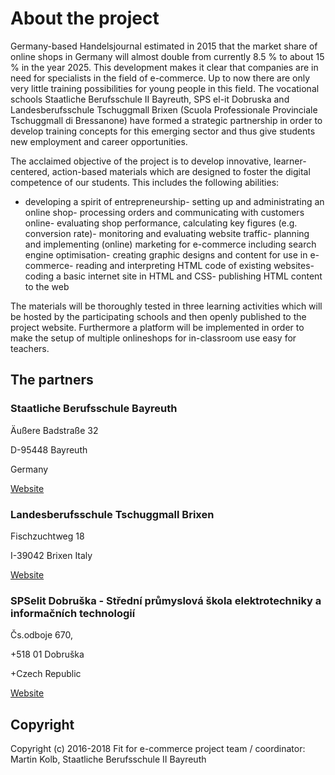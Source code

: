 # About the project
Germany-based Handelsjournal estimated in 2015 that the market share of online shops in Germany will almost double from currently 8.5 % to about 15 % in the year 2025. This development makes it clear that companies are in need for specialists in the field of e-commerce. Up to now there are only very little training possibilities for young people in this field. The vocational schools Staatliche Berufsschule II Bayreuth, SPS el-it Dobruska and Landesberufsschule Tschuggmall Brixen (Scuola Professionale Provinciale Tschuggmall di Bressanone) have formed a strategic partnership in order to develop training concepts for this emerging sector and thus give students new employment and career opportunities.

The acclaimed objective of the project is to develop innovative, learner-centered, action-based materials which are designed to foster the digital competence of our students. This includes the following abilities:

- developing a spirit of entrepreneurship- setting up and administrating an online shop- processing orders and communicating with customers online- evaluating shop performance, calculating key figures (e.g. conversion rate)- monitoring and evaluating website traffic- planning and implementing (online) marketing for e-commerce including search engine optimisation- creating graphic designs and content for use in e-commerce- reading and interpreting HTML code of existing websites- coding a basic internet site in HTML and CSS- publishing HTML content to the web

The materials will be thoroughly tested in three learning activities which will be hosted by the participating schools and then openly published to the project website. Furthermore a platform will be implemented in order to make the setup of multiple onlineshops for in-classroom use easy for teachers.

## The partners

### Staatliche Berufsschule Bayreuth

Äußere Badstraße 32 

D-95448 Bayreuth 

Germany 

[Website](http://kbs-bth.de)

### Landesberufsschule Tschuggmall Brixen
Fischzuchtweg 18

I-39042 Brixen
Italy

[Website](http://www.tschuggmall.berufsschule.it)

### SPSelit Dobruška - Střední průmyslová škola elektrotechniky a informačních technologií
Čs.odboje 670, 

+518 01 Dobruška

+Czech Republic

[Website](https://spselitdobruska.cz)


## Copyright
Copyright (c) 2016-2018 Fit for e-commerce project team / coordinator: Martin Kolb, Staatliche Berufsschule II Bayreuth
